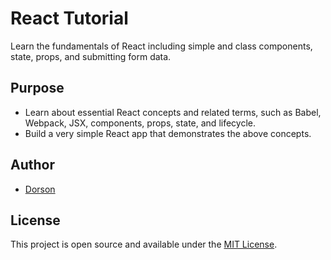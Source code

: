 # React Tutorial

Learn the fundamentals of React including simple and class components, state, props, and submitting form data.

## Purpose

- Learn about essential React concepts and related terms, such as Babel, Webpack, JSX, components, props, state, and lifecycle.
- Build a very simple React app that demonstrates the above concepts.

## Author

- [Dorson](https://github.com/dorson755)

## License

This project is open source and available under the [MIT License](LICENSE).
